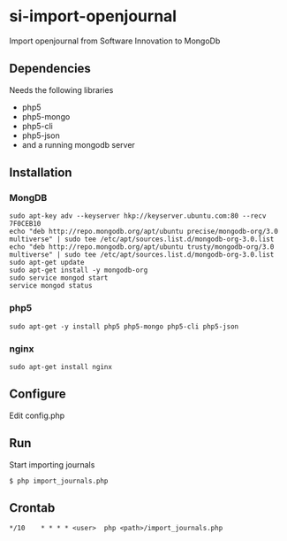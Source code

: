 si-import-openjournal
=====================

Import openjournal from Software Innovation to MongoDb

## Dependencies
Needs the following libraries
* php5
* php5-mongo
* php5-cli
* php5-json
* and a running mongodb server

## Installation

### MongDB
```
sudo apt-key adv --keyserver hkp://keyserver.ubuntu.com:80 --recv 7F0CEB10
echo "deb http://repo.mongodb.org/apt/ubuntu precise/mongodb-org/3.0 multiverse" | sudo tee /etc/apt/sources.list.d/mongodb-org-3.0.list
echo "deb http://repo.mongodb.org/apt/ubuntu trusty/mongodb-org/3.0 multiverse" | sudo tee /etc/apt/sources.list.d/mongodb-org-3.0.list
sudo apt-get update
sudo apt-get install -y mongodb-org
sudo service mongod start
service mongod status
```

### php5
```
sudo apt-get -y install php5 php5-mongo php5-cli php5-json
```
### nginx
```
sudo apt-get install nginx
```

## Configure
Edit config.php

## Run
Start importing journals
```
$ php import_journals.php
```
## Crontab
```
*/10 	* * * *	<user>	php <path>/import_journals.php
```

